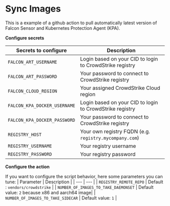 # Sync Images

This is a example of a github action to pull automatically latest version of Falcon Sensor and Kubernetes Protection Agent (KPA).

**Configure secrets**

| Secrets to configure | Description |
| --- | --- |
| `FALCON_ART_USERNAME` | Login based on your CID to login to CrowdStrike registry |
| `FALCON_ART_PASSWORD` | Your password to connect to CrowdStrike registry |
| `FALCON_CLOUD_REGION` | Your assigned CrowdStrike Cloud region |
| `FALCON_KPA_DOCKER_USERNAME` | Login based on your CID to login to CrowdStrike registry |
| `FALCON_KPA_DOCKER_PASSWORD` | Your password to connect to CrowdStrike registry |
| `REGISTRY_HOST` | Your own registry FQDN (e.g. `registry.mycompany.com`) |
| `REGISTRY_USERNAME` | Your registry username |
| `REGISTRY_PASSWORD` | Your registry password |



**Configure the action**

If you want to configure the script behavior, here some parameters you can tune:
| Parameter | Description |
| --- | --- |
| `REGISTRY_REMOTE_REPO` | Default : `vendors/crowdstrike` |
| `NUMBER_OF_IMAGES_TO_TAKE_DAEMONSET` | Default value: `2` because x86 and aarch64 image|
| `NUMBER_OF_IMAGES_TO_TAKE_SIDECAR` | Default value: `1` |

